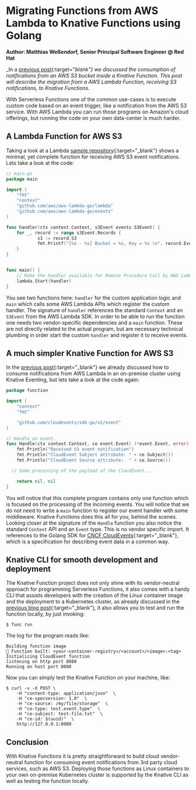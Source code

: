 # Migrating Functions from AWS Lambda to Knative Functions using Golang

**Author: Matthias Weßendorf, Senior Principal Software Engineer @ Red Hat**

_In a [previous post](/blog/articles/consuming_s3_data_with_knative){:target="_blank"} we discussed the consumption of notifications from an AWS S3 bucket inside a Knative Function. This post will describe the migration from a AWS Lambda Function, receiving S3 notifications, to Knative Functions._

With Serverless Functions one of the common use-cases is to execute custom code based on an event trigger, like a notification from the AWS S3 service. With AWS Lambda you can run those programs on Amazon's cloud offerings, but running the code on your own data-center is much harder.

## A Lambda Function for AWS S3

Taking a look at a Lambda [sample repository](https://github.com/aws/aws-lambda-go/blob/main/events/README_S3.md){:target="_blank"} shows a minimal, yet complete function for receiving AWS S3 event notifications. Lets take a look at the code:

```go
// main.go
package main

import (
	"fmt"
	"context"
	"github.com/aws/aws-lambda-go/lambda"
	"github.com/aws/aws-lambda-go/events"
)

func handler(ctx context.Context, s3Event events.S3Event) {
  	for _, record := range s3Event.Records {
      		s3 := record.S3
      		fmt.Printf("[%s - %s] Bucket = %s, Key = %s \n", record.EventSource, record.EventTime, s3.Bucket.Name, s3.Object.Key)
  	}
}


func main() {
	// Make the handler available for Remote Procedure Call by AWS Lambda
	lambda.Start(handler)
}
```

You see two functions here: `handler` for the custom application logic and `main` which calls some AWS Lambda APIs which register the custom handler. The signature of `handler` references the standard `Context` and an `S3Event` from the AWS Lambda SDK. In order to be able to run the function one needs two vendor-specific dependencies and a `main` function.  These are not directly related to the actual program, but are necessary technical plumbing in order start the custom `handler` and register it to receive events.


## A much simpler Knative Function for AWS S3

In the [previous post](/blog/articles/consuming_s3_data_with_knative){:target="_blank"} we already discussed how to consume notifications from AWS Lambda in an on-premise cluster using Knative Eventing, but lets take a look at the code again:

```go
package function

import (
	"context"
	"fmt"

	"github.com/cloudevents/sdk-go/v2/event"
)

// Handle an event.
func Handle(ctx context.Context, ce event.Event) (*event.Event, error) {
	fmt.Println("Received S3 event notification")
	fmt.Println("CloudEvent Subject attribute: " + ce.Subject())
	fmt.Println("CloudEvent Source attribute:  " + ce.Source())

  // Some processing of the payload of the CloudEvent...

	return nil, nil
}
```

You will notice that this complete program contains only one function which is focused on the processing of the incoming events. You will notice that we do not need to write a `main` function to register our event handler with some middleware. Knative Functions does this all for you, behind the scenes. Looking closer at the signature of the `Handle` function you also notice the standard `Context` API and an `Event` type. This is no vendor specific import. It references to the Golang SDK for [CNCF CloudEvents](https://www.cncf.io/projects/cloudevents/){:target="_blank"}, which is a specification for describing event data in a common way.

## Knative CLI for smooth development and deployment

The Knative Function project does not only shine with its vendor-neutral approach for programming Serverless Functions, it also comes with a handy CLI that assists developers with the creation of the Linux container image and the deployment to a Kubernetes cluster, as already discussed in the [previous blog post](/blog/articles/consuming_s3_data_with_knative){:target="_blank"}, it also allows you to test and run the function locally, by just invoking:

```
$ func run
```

The log for the program reads like:

```
Building function image
🙌 Function built: <your-container-registry>/<account>/<image>:<tag>
Initializing CloudEvent function
listening on http port 8080
Running on host port 8080
```

Now you can simply test the Knative Function on your machine, like:

```
$ curl -v -X POST \
    -H "content-type: application/json"  \
    -H "ce-specversion: 1.0"  \
    -H "ce-source: /my/file/storage"  \
    -H "ce-type: test.event.type"  \
    -H "ce-subject: test-file.txt"  \
    -H "ce-id: $(uuid)"  \
    http://127.0.0.1:8080
```


## Conclusion

With Knative Functions it is pretty straightforward to build cloud vendor-neutral function for consuming event notifications from 3rd party cloud services, such as AWS S3. Deploying those functions as Linux containers to your own on-premise Kubernetes cluster is supported by the Knative CLI as well as testing the function locally.
